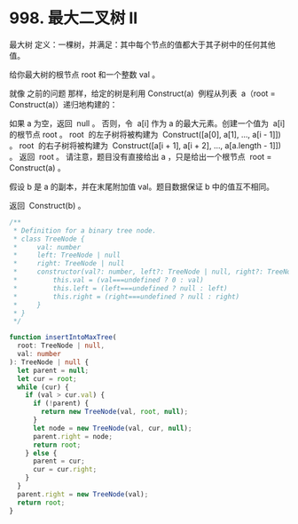 # 998. 最大二叉树 II

最大树 定义：一棵树，并满足：其中每个节点的值都大于其子树中的任何其他值。

给你最大树的根节点 root 和一个整数 val 。

就像 之前的问题 那样，给定的树是利用 Construct(a)  例程从列表  a（root = Construct(a)）递归地构建的：

如果 a 为空，返回  null 。
否则，令  a[i] 作为 a 的最大元素。创建一个值为  a[i]  的根节点 root 。
root  的左子树将被构建为  Construct([a[0], a[1], ..., a[i - 1]]) 。
root  的右子树将被构建为  Construct([a[i + 1], a[i + 2], ..., a[a.length - 1]]) 。
返回  root 。
请注意，题目没有直接给出 a ，只是给出一个根节点  root = Construct(a) 。

假设 b 是 a 的副本，并在末尾附加值 val。题目数据保证 b 中的值互不相同。

返回  Construct(b) 。

```ts
/**
 * Definition for a binary tree node.
 * class TreeNode {
 *     val: number
 *     left: TreeNode | null
 *     right: TreeNode | null
 *     constructor(val?: number, left?: TreeNode | null, right?: TreeNode | null) {
 *         this.val = (val===undefined ? 0 : val)
 *         this.left = (left===undefined ? null : left)
 *         this.right = (right===undefined ? null : right)
 *     }
 * }
 */

function insertIntoMaxTree(
  root: TreeNode | null,
  val: number
): TreeNode | null {
  let parent = null;
  let cur = root;
  while (cur) {
    if (val > cur.val) {
      if (!parent) {
        return new TreeNode(val, root, null);
      }
      let node = new TreeNode(val, cur, null);
      parent.right = node;
      return root;
    } else {
      parent = cur;
      cur = cur.right;
    }
  }
  parent.right = new TreeNode(val);
  return root;
}
```
